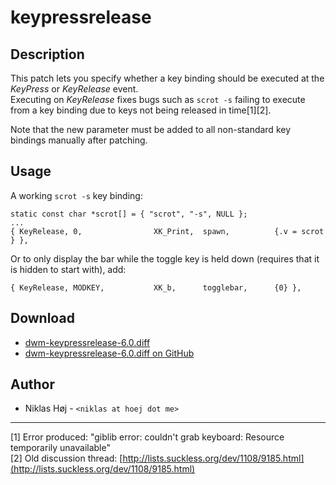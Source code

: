 keypressrelease
===

Description
---

This patch lets you specify whether a key binding should be executed at the _KeyPress_ or _KeyRelease_ event.  
Executing on _KeyRelease_ fixes bugs such as `scrot -s` failing to execute from a key binding due to keys not being released in time[1][2].

Note that the new parameter must be added to all non-standard key bindings manually after patching.

Usage
---
A working `scrot -s` key binding:

    static const char *scrot[] = { "scrot", "-s", NULL };
    ...
    { KeyRelease, 0,                XK_Print,  spawn,          {.v = scrot } },

Or to only display the bar while the toggle key is held down (requires that it is hidden to start with), add:

    { KeyRelease, MODKEY,           XK_b,      togglebar,      {0} },

Download
---

 * [dwm-keypressrelease-6.0.diff](dwm-keypressrelease-6.0.diff)
 * [dwm-keypressrelease-6.0.diff on GitHub](https://github.com/Ceryn/patches/blob/master/dwm/dwm-6.0-keypressrelease.diff)

Author
------
 * Niklas Høj - `<niklas at hoej dot me>`

---

[1] Error produced: "giblib error: couldn't grab keyboard: Resource temporarily unavailable"  
[2] Old discussion thread: [http://lists.suckless.org/dev/1108/9185.html](http://lists.suckless.org/dev/1108/9185.html)
